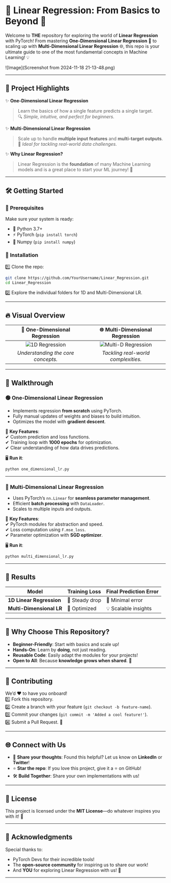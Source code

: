 # 🎯 **Linear Regression: From Basics to Beyond** 🚀

Welcome to **THE** repository for exploring the world of **Linear Regression** with PyTorch! From mastering **One-Dimensional Linear Regression** 🧮 to scaling up with **Multi-Dimensional Linear Regression** 🌐, this repo is your ultimate guide to one of the most fundamental concepts in Machine Learning! 💡

![Image](Screenshot from 2024-11-18 21-13-48.png)

---

## 🌟 **Project Highlights**

✨ **One-Dimensional Linear Regression**  
> Learn the basics of how a single feature predicts a single target.  
> 🔍 *Simple, intuitive, and perfect for beginners.*

✨ **Multi-Dimensional Linear Regression**  
> Scale up to handle **multiple input features** and **multi-target outputs**.  
> 🌟 *Ideal for tackling real-world data challenges.*

✨ **Why Linear Regression?**  
> Linear Regression is the **foundation** of many Machine Learning models and is a great place to start your ML journey! 🚀

---

## 🛠️ **Getting Started**

### 🔧 **Prerequisites**
Make sure your system is ready:
- 🐍 Python 3.7+
- ⚡ PyTorch (`pip install torch`)
- 🔢 Numpy (`pip install numpy`)

### 📂 **Installation**
1️⃣ Clone the repo:  
```bash
git clone https://github.com/YourUsername/Linear_Regression.git
cd Linear_Regression
```  
2️⃣ Explore the individual folders for 1D and Multi-Dimensional LR.

---

## 🔥 **Visual Overview**

| 🧮 **One-Dimensional Regression** | 🌐 **Multi-Dimensional Regression** |
|:---------------------------------:|:-----------------------------------:|
| ![1D Regression](https://via.placeholder.com/300x150) | ![Multi-D Regression](https://via.placeholder.com/300x150) |
| *Understanding the core concepts.* | *Tackling real-world complexities.* |

---

## **📜 Walkthrough**

### 🟢 **One-Dimensional Linear Regression**  
- Implements regression **from scratch** using PyTorch.  
- Fully manual updates of weights and biases to build intuition.  
- Optimizes the model with **gradient descent**.  

🚦 **Key Features**:  
✔ Custom prediction and loss functions.  
✔ Training loop with **1000 epochs** for optimization.  
✔ Clear understanding of how data drives predictions.  

🖥️ **Run it**:  
```bash
python one_dimensional_lr.py
```

---

### 🔵 **Multi-Dimensional Linear Regression**  
- Uses PyTorch’s `nn.Linear` for **seamless parameter management**.  
- Efficient **batch processing** with `DataLoader`.  
- Scales to multiple inputs and outputs.  

🚦 **Key Features**:  
✔ PyTorch modules for abstraction and speed.  
✔ Loss computation using `F.mse_loss`.  
✔ Parameter optimization with **SGD optimizer**.  

🖥️ **Run it**:  
```bash
python multi_dimensional_lr.py
```

---

## 🎉 **Results**

| Model                       | Training Loss  | Final Prediction Error |
|-----------------------------|----------------|-------------------------|
| **1D Linear Regression**    | 🔻 Steady drop | 🚀 Minimal error        |
| **Multi-Dimensional LR**    | 🌟 Optimized   | 💡 Scalable insights    |

---

## 💌 **Why Choose This Repository?**

- **Beginner-Friendly**: Start with basics and scale up!  
- **Hands-On**: Learn by **doing**, not just reading.  
- **Reusable Code**: Easily adapt the modules for your projects!  
- **Open to All**: Because **knowledge grows when shared**. 🌱

---

## 🤝 **Contributing**

We’d ❤️ to have you onboard!  
1️⃣ Fork this repository.  
2️⃣ Create a branch with your feature (`git checkout -b feature-name`).  
3️⃣ Commit your changes (`git commit -m 'Added a cool feature!'`).  
4️⃣ Submit a Pull Request. 🎉  

---

## 🌐 **Connect with Us**

- 💬 **Share your thoughts**: Found this helpful? Let us know on **LinkedIn** or **Twitter**!  
- ⭐ **Star the repo**: If you love this project, give it a ⭐ on GitHub!  
- 🛠️ **Build Together**: Share your own implementations with us!  

---

## 📜 **License**

This project is licensed under the **MIT License**—do whatever inspires you with it! 🙌

---

## 🌟 **Acknowledgments**

Special thanks to:  
- PyTorch Devs for their incredible tools!  
- The **open-source community** for inspiring us to share our work!  
- And **YOU** for exploring Linear Regression with us! 🌈

--- 
